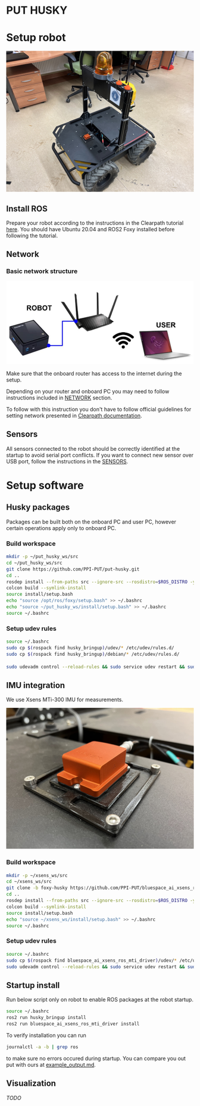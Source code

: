 # PUT HUSKY 

# Setup robot

![robot](./imgs/robot.jpg)

## Install ROS

Prepare your robot according to the instructions in the Clearpath tutorial [here](https://clearpathrobotics.com/assets/guides/foxy/husky/index.html). You should have Ubuntu 20.04 and ROS2 Foxy installed before following the tutorial.

## Network

### Basic network structure
 
![network](./imgs/network_setup.jpg)

Make sure that the onboard router has access to the internet during the setup.

Depending on your router and onboard PC you may need to follow instructions included in [NETWORK](NETWORK.md) section.

To follow with this instruction you don't have to follow official guidelines for setting network presented in [Clearpath documentation](https://clearpathrobotics.com/assets/guides/foxy/husky/HuskyNetwork.html).

## Sensors

All sensors connected to the robot should be correctly identified at the startup to avoid serial port conflicts. If you want to connect new sensor over USB port, follow the instructions in the [SENSORS](SENSORS.md).

# Setup software

## Husky packages

Packages can be built both on the onboard PC and user PC, however certain operations apply only to onboard PC.

### Build workspace
```sh
mkdir -p ~/put_husky_ws/src
cd ~/put_husky_ws/src
git clone https://github.com/PPI-PUT/put-husky.git
cd ..
rosdep install --from-paths src --ignore-src --rosdistro=$ROS_DISTRO -y
colcon build --symlink-install
source install/setup.bash
echo "source /opt/ros/foxy/setup.bash" >> ~/.bashrc
echo "source ~/put_husky_ws/install/setup.bash" >> ~/.bashrc
source ~/.bashrc
```

### Setup udev rules
```sh
source ~/.bashrc
sudo cp $(rospack find husky_bringup)/udev/* /etc/udev/rules.d/
sudo cp $(rospack find husky_bringup)/debian/* /etc/udev/rules.d/

sudo udevadm control --reload-rules && sudo service udev restart && sudo udevadm trigger
```

## IMU integration

We use Xsens MTi-300 IMU for measurements.

![imu](./imgs/imu.jpg)

### Build workspace

```sh
mkdir -p ~/xsens_ws/src
cd ~/xsens_ws/src
git clone -b foxy-husky https://github.com/PPI-PUT/bluespace_ai_xsens_ros_mti_driver.git
cd ..
rosdep install --from-paths src --ignore-src --rosdistro=$ROS_DISTRO -y
colcon build --symlink-install
source install/setup.bash
echo "source ~/xsens_ws/install/setup.bash" >> ~/.bashrc
source ~/.bashrc
```

### Setup udev rules
```sh
source ~/.bashrc
sudo cp $(rospack find bluespace_ai_xsens_ros_mti_driver)/udev/* /etc/udev/rules.d/
sudo udevadm control --reload-rules && sudo service udev restart && sudo udevadm trigger
```

## Startup install
Run below script only on robot to enable ROS packages at the robot startup.
```sh
source ~/.bashrc
ros2 run husky_bringup install
ros2 run bluespace_ai_xsens_ros_mti_driver install
```
To verify installation you can run
```sh
journalctl -a -b | grep ros
```
to make sure no errors occured during startup. You can compare you out put with ours at [example_output.md](example_output.md).

## Visualization
_TODO_



